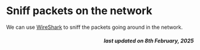 # Sniff packets on the network

We can use [WireShark](https://www.wireshark.org/download.html) to sniff the packets going around in the network.

<h5 style="text-align: right;">
    <em>last updated on 8th February, 2025</em>
<h6>
